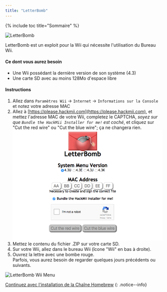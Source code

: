 ```yaml
---
title: "LetterBomb"
---
```


{% include toc title="Sommaire" %}

![LetterBomb](/images/letterbomb.png)

LetterBomb est un exploit pour la Wii qui nécessite l'utilisation du Bureau Wii.

#### Ce dont vous aurez besoin
* Une Wii possédant la dernière version de son système (4.3)
* Une carte SD avec au moins 128Mo d'espace libre

#### Instructions

1. Allez dans `Paramètres Wii` -> `Internet` -> `Informations sur la Console` et notez votre adresse MAC
1. Allez à [https://please.hackmii.com](https://please.hackmii.com), et mettez l'adresse MAC de votre Wii, completez le CAPTCHA, *soyez sur que `Bundle the HackMii Installer for me!` est coché*, et cliquez sur "Cut the red wire" ou "Cut the blue wire"; ça ne changera rien.
![Ecran de HackMii](/images/Wii/LetterBomb-PC.png)
1. Mettez le contenu du fichier .ZIP sur votre carte SD.
1. Sur votre Wii, allez dans le bureau Wii (îcone "Wii" en bas à droite).
1. Ouvrez la lettre avec une bombe rouge.<br>
   Parfois, vous aurez besoin de regarder quelques jours précédents ou suivants.

![LetterBomb Wii Menu](/images/Wii/LetterBomb-Wii.png)

[Continuez avec l'installation de la Chaîne Homebrew](hbc)
{: .notice--info}
